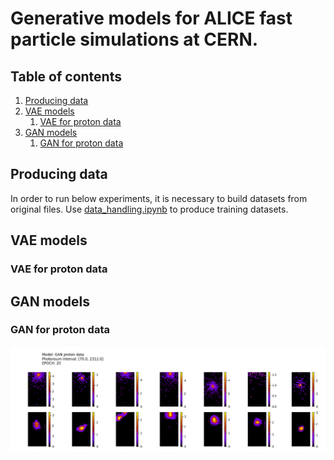 # Generative models for ALICE fast particle simulations at CERN.

## Table of contents

1. [Producing data](#producing-data)
2. [VAE models](#vae-models)
   1. [VAE for proton data](#vae-for-proton-data)
3. [GAN models](#gan-models)
   1. [GAN for proton data](#gan-for-proton-data)

## Producing data

In order to run below experiments, it is necessary to build datasets from original files.
Use <a href="notebooks/data_handling.ipynb">data_handling.ipynb</a> to produce training datasets.

## VAE models

### VAE for proton data


## GAN models

### GAN for proton data

<img src="imgs\gan\image_at_epoch_0020.png">
